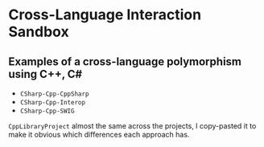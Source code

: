 # Cross-Language Interaction Sandbox

## Examples of a cross-language polymorphism using C++, C#
* `CSharp-Cpp-CppSharp`
* `CSharp-Cpp-Interop`
* `CSharp-Cpp-SWIG`

`CppLibraryProject` almost the same across the projects, I copy-pasted it to make it obvious which differences each approach has.
